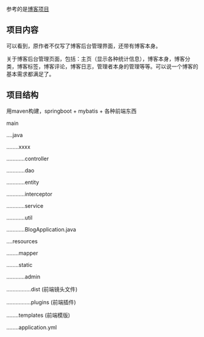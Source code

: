 参考的是[博客项目](https://github.com/ZHENFENG13/My-Blog)
## 项目内容

可以看到，原作者不仅写了博客后台管理界面，还带有博客本身。

关于博客后台管理页面，包括：主页（显示各种统计信息），博客本身，博客分类，博客标签，博客评论，博客日志，管理者本身的管理等等。可以说一个博客的基本需求都满足了。

## 项目结构

用maven构建，springboot + mybatis + 各种前端东西

main

....java

........xxxx

............controller

............dao

............entity

............interceptor

............service

............util

............BlogApplication.java

....resources

........mapper

........static

............admin

................dist (前端镜头文件)

................plugins (前端插件)

........templates (前端模版)

........application.yml

